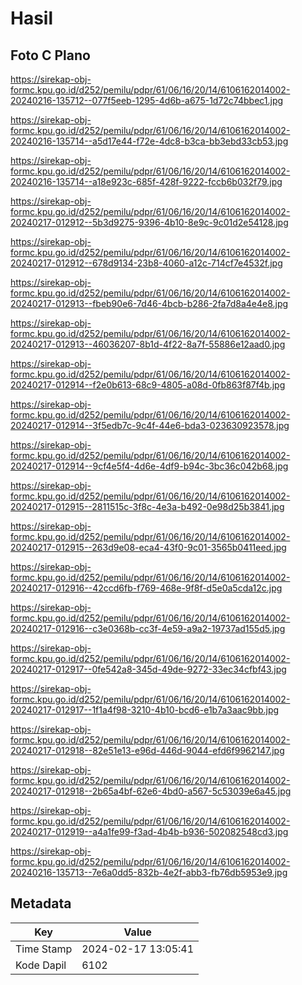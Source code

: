 # Hasil

## Foto C Plano

https://sirekap-obj-formc.kpu.go.id/d252/pemilu/pdpr/61/06/16/20/14/6106162014002-20240216-135712--077f5eeb-1295-4d6b-a675-1d72c74bbec1.jpg

https://sirekap-obj-formc.kpu.go.id/d252/pemilu/pdpr/61/06/16/20/14/6106162014002-20240216-135714--a5d17e44-f72e-4dc8-b3ca-bb3ebd33cb53.jpg

https://sirekap-obj-formc.kpu.go.id/d252/pemilu/pdpr/61/06/16/20/14/6106162014002-20240216-135714--a18e923c-685f-428f-9222-fccb6b032f79.jpg

https://sirekap-obj-formc.kpu.go.id/d252/pemilu/pdpr/61/06/16/20/14/6106162014002-20240217-012912--5b3d9275-9396-4b10-8e9c-9c01d2e54128.jpg

https://sirekap-obj-formc.kpu.go.id/d252/pemilu/pdpr/61/06/16/20/14/6106162014002-20240217-012912--678d9134-23b8-4060-a12c-714cf7e4532f.jpg

https://sirekap-obj-formc.kpu.go.id/d252/pemilu/pdpr/61/06/16/20/14/6106162014002-20240217-012913--fbeb90e6-7d46-4bcb-b286-2fa7d8a4e4e8.jpg

https://sirekap-obj-formc.kpu.go.id/d252/pemilu/pdpr/61/06/16/20/14/6106162014002-20240217-012913--46036207-8b1d-4f22-8a7f-55886e12aad0.jpg

https://sirekap-obj-formc.kpu.go.id/d252/pemilu/pdpr/61/06/16/20/14/6106162014002-20240217-012914--f2e0b613-68c9-4805-a08d-0fb863f87f4b.jpg

https://sirekap-obj-formc.kpu.go.id/d252/pemilu/pdpr/61/06/16/20/14/6106162014002-20240217-012914--3f5edb7c-9c4f-44e6-bda3-023630923578.jpg

https://sirekap-obj-formc.kpu.go.id/d252/pemilu/pdpr/61/06/16/20/14/6106162014002-20240217-012914--9cf4e5f4-4d6e-4df9-b94c-3bc36c042b68.jpg

https://sirekap-obj-formc.kpu.go.id/d252/pemilu/pdpr/61/06/16/20/14/6106162014002-20240217-012915--2811515c-3f8c-4e3a-b492-0e98d25b3841.jpg

https://sirekap-obj-formc.kpu.go.id/d252/pemilu/pdpr/61/06/16/20/14/6106162014002-20240217-012915--263d9e08-eca4-43f0-9c01-3565b0411eed.jpg

https://sirekap-obj-formc.kpu.go.id/d252/pemilu/pdpr/61/06/16/20/14/6106162014002-20240217-012916--42ccd6fb-f769-468e-9f8f-d5e0a5cda12c.jpg

https://sirekap-obj-formc.kpu.go.id/d252/pemilu/pdpr/61/06/16/20/14/6106162014002-20240217-012916--c3e0368b-cc3f-4e59-a9a2-19737ad155d5.jpg

https://sirekap-obj-formc.kpu.go.id/d252/pemilu/pdpr/61/06/16/20/14/6106162014002-20240217-012917--0fe542a8-345d-49de-9272-33ec34cfbf43.jpg

https://sirekap-obj-formc.kpu.go.id/d252/pemilu/pdpr/61/06/16/20/14/6106162014002-20240217-012917--1f1a4f98-3210-4b10-bcd6-e1b7a3aac9bb.jpg

https://sirekap-obj-formc.kpu.go.id/d252/pemilu/pdpr/61/06/16/20/14/6106162014002-20240217-012918--82e51e13-e96d-446d-9044-efd6f9962147.jpg

https://sirekap-obj-formc.kpu.go.id/d252/pemilu/pdpr/61/06/16/20/14/6106162014002-20240217-012918--2b65a4bf-62e6-4bd0-a567-5c53039e6a45.jpg

https://sirekap-obj-formc.kpu.go.id/d252/pemilu/pdpr/61/06/16/20/14/6106162014002-20240217-012919--a4a1fe99-f3ad-4b4b-b936-502082548cd3.jpg

https://sirekap-obj-formc.kpu.go.id/d252/pemilu/pdpr/61/06/16/20/14/6106162014002-20240216-135713--7e6a0dd5-832b-4e2f-abb3-fb76db5953e9.jpg


## Metadata

| Key        | Value               |
| ---------- | ------------------- |
| Time Stamp | 2024-02-17 13:05:41 |
| Kode Dapil | 6102                |



